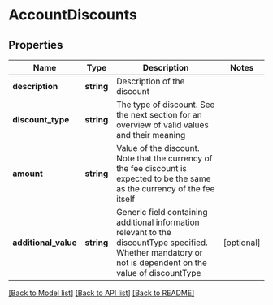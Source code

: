 # AccountDiscounts

## Properties
Name | Type | Description | Notes
------------ | ------------- | ------------- | -------------
**description** | **string** | Description of the discount | 
**discount_type** | **string** | The type of discount. See the next section for an overview of valid values and their meaning | 
**amount** | **string** | Value of the discount. Note that the currency of the fee discount is expected to be the same as the currency of the fee itself | 
**additional_value** | **string** | Generic field containing additional information relevant to the discountType specified. Whether mandatory or not is dependent on the value of discountType | [optional] 

[[Back to Model list]](../README.md#documentation-for-models) [[Back to API list]](../README.md#documentation-for-api-endpoints) [[Back to README]](../README.md)

